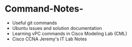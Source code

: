# Command-Notes-
* Useful git commands
* Ubuntu issues and solution documentation
* Learning vPC commands in Cisco Modeling Lab (CML)
* Cisco CCNA Jeremy's IT Lab Notes 
